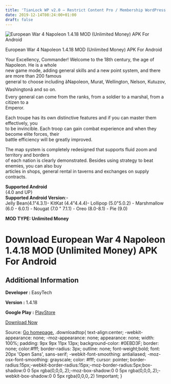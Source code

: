 ```yaml
---
title: 'TianLock WP v2.0 – Restrict Content Pro / Membership WordPress Theme'
date: 2019-12-14T08:24:00+01:00
draft: false
---
```


![European War 4 Napoleon 1.4.18 MOD (Unlimited Money) APK For Android](https://i0.wp.com/apkhome.net/wp-content/uploads/2019/11/European-War-4-Napoleon-1.png "European War 4 Napoleon 1.4.18 MOD (Unlimited Money) APK For Android")

  

European War 4 Napoleon 1.4.18 MOD (Unlimited Money) APK For Android

Your Excellency, Commander! Welcome to the 18th century, the age of Napoleon. He is a whole  
new game mode, adding general skills and a new point system, and there are more than 200 famous  
general to choose including ãNapoleon, Murat, Wellington, Nelson, Kutuzov, Washingtonã and so on.  
Every general can come from the ranks, from a soldier to a marshal, from a citizen to a  
Emperor.

Each troupe has its own distinctive features and if you can master them effectively, you  
to be invincible. Each troop can gain combat experience and when they become elite forces, their  
battle efficiency will be greatly improved.

The map system is completely redesigned that supports fluid zoom and territory and borders  
of each nation is clearly demonstrated. Besides using strategy to beat enemies, you can also buy  
articles in shops, general rental in taverns and exchanges on supply contracts.

**Supported Android**  
{4.0 and UP}  
**Supported Android Version**:-  
Jelly Bean(4.1"4.3.1)- KitKat (4.4"4.4.4)- Lollipop (5.0"5.0.2) - Marshmallow (6.0 - 6.0.1) - Nougat (7.0 " 7.1.1) - Oreo (8.0-8.1) - Pie (9.0)

**MOD TYPE: Unlimited Money**

Download European War 4 Napoleon 1.4.18 MOD (Unlimited Money) APK For Android
=============================================================================

Additional Information
----------------------

**Developer :** EasyTech

**Version :** 1.4.18

**Google Play :** [PlayStore](https://play.google.com/store/apps/details?id=com.easytech.ew4)

  

[Download Now](https://store4app.co/post/european-war-4-napoleon-1-4-18-mod-unlimited-money-apk-for-android_1574787250)

  
Source: [Go homepage.](https://store4app.co/post/european-war-4-napoleon-1-4-18-mod-unlimited-money-apk-for-android_1574787250) .downloadtop{ text-align:center; -webkit-appearance: none; -moz-appearance: none; appearance: none; width: 100%; padding: 9px 9px 11px 13px; background-color: #0EBD3F; border: none; color:#fff; border-radius: 3px; outline: none; font-weight;bold; font: 20px 'Open Sans', sans-serif; -webkit-font-smoothing: antialiased; -moz-osx-font-smoothing: grayscale; color: #fff; cursor: pointer; border-radius:15px;-webkit-border-radius:15px;-moz-border-radius:5px;box-shadow:0 0 5px rgba(0,0,0,.2);-moz-box-shadow:0 0 5px rgba(0,0,0,.2);-webkit-box-shadow:0 0 5px rgba(0,0,0,.2) !important; }